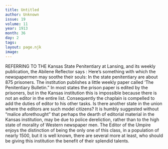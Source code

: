 ```yaml
---
title: Untitled
author: Unknown
issue: 19
volume: 11
year: 1913
month: 36
day: 2
tags:
layout: page.njk
image:
---
```

REFERRING TO THE Kansas State Penitentiary at Lansing, and its weekly publication, the Abilene Reflector says :    Here’s something with which the newspapermen may soothe their souls: In the state penitentiary are about 875 prisoners. The institution publishes a little weekly paper called ‘The Penitentiary Bulletin.” In most states the prison paper is edited by the prisoners, but in the Kansas institution this is impossible because there is not an editor in the entire list. Consequently the chaplain is compelled to add the duties of editor to his other tasks. Is there another state in the union where the editors are such model citizens?    It is humbly suggested without “malice aforethought” that perhaps the dearth of editorial material in the Kansas institution, may be due to police dereliction, rather than to the high state of morality of Western newspaper men.    The Editor of the Umpire enjoys the distinction of being the only one of this class, in a population of nearly 1500, but it is well known, there are several more at least, who should be giving this institution the benefit of their splendid talents. 




